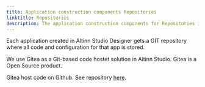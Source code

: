 ```yaml
---
title: Application construction components Repositories
linktitle: Repositories
description: The application construction components for Repositories is based on standard open source software.
---
```


Each application created in Altinn Studio Designer gets a GIT repository where all code and configuration for that app is stored.

We use Gitea as a Git-based code hostet solution in Altinn Studio. Gitea is a Open Source product.

Gitea host code on Github. See repository [here](https://github.com/go-gitea/gitea).
